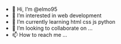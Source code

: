 - 👋 Hi, I’m @elmo95
- 👀 I’m interested in web development
- 🌱 I’m currently learning html css js python
- 💞️ I’m looking to collaborate on ...
- 📫 How to reach me ...

<!---
elmo95/elmo95 is a ✨ special ✨ repository because its `README.md` (this file) appears on your GitHub profile.
You can click the Preview link to take a look at your changes.
--->
